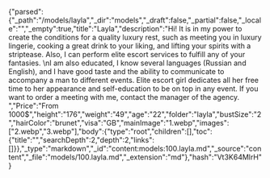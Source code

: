 {"parsed":{"_path":"/models/layla","_dir":"models","_draft":false,"_partial":false,"_locale":"","_empty":true,"title":"Layla","description":"Hi! It is in my power to create the conditions for a quality luxury rest, such as meeting you in luxury lingerie, cooking a great drink to your liking, and lifting your spirits with a striptease. Also, I can perform elite escort services to fulfill any of your fantasies. \nI am also educated, I know several languages (Russian and English), and I have good taste and the ability to communicate to accompany a man to different events. Elite escort girl dedicates all her free time to her appearance and self-education to be on top in any event. If you want to order a meeting with me, contact the manager of the agency. ","Price":"From 1000$","height":"176","weight":"49","age":"22","folder":"layla","bustSize":"2","hairColor":"brunet","visa":"GB","mainImage":"1.webp","images":["2.webp","3.webp"],"body":{"type":"root","children":[],"toc":{"title":"","searchDepth":2,"depth":2,"links":[]}},"_type":"markdown","_id":"content:models:100.layla.md","_source":"content","_file":"models/100.layla.md","_extension":"md"},"hash":"Vt3K64MlrH"}
